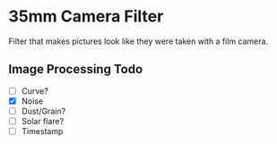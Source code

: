 # 35mm Camera Filter

Filter that makes pictures look like they were taken with a film camera.

## Image Processing Todo
- [ ] Curve?
- [x] Noise
- [ ] Dust/Grain?
- [ ] Solar flare?
- [ ] Timestamp